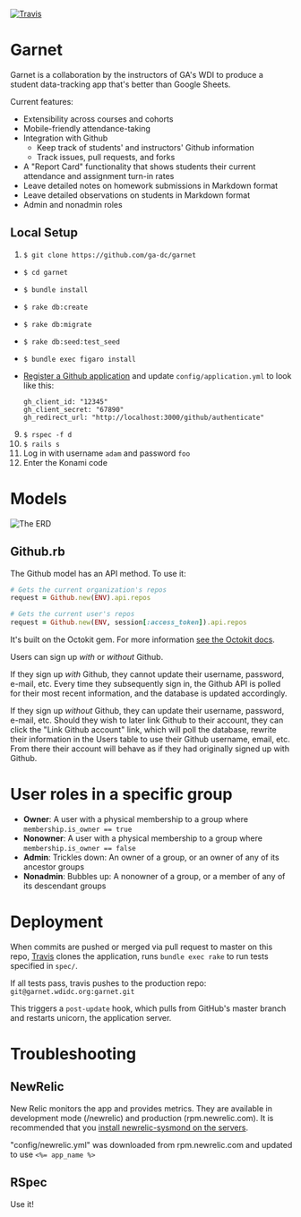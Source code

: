 [![Travis](https://travis-ci.org/ga-dc/garnet.svg?branch=master)](https://travis-ci.org/ga-dc/garnet/)

# Garnet

Garnet is a collaboration by the instructors of GA's WDI to produce a student data-tracking app that's better than Google Sheets.

Current features:

- Extensibility across courses and cohorts
- Mobile-friendly attendance-taking
- Integration with Github
  - Keep track of students' and instructors' Github information
  - Track issues, pull requests, and forks
- A "Report Card" functionality that shows students their current attendance and assignment turn-in rates
- Leave detailed notes on homework submissions in Markdown format
- Leave detailed observations on students in Markdown format
- Admin and nonadmin roles

## Local Setup

1. `$ git clone https://github.com/ga-dc/garnet`
- `$ cd garnet`
- `$ bundle install`
- `$ rake db:create`
- `$ rake db:migrate`
- `$ rake db:seed:test_seed` 
- `$ bundle exec figaro install`
- [Register a Github application](https://github.com/settings/applications) and update `config/application.yml` to look like this:

    ```
    gh_client_id: "12345"
    gh_client_secret: "67890"
    gh_redirect_url: "http://localhost:3000/github/authenticate"
    ```

9. `$ rspec -f d`
10. `$ rails s`
12. Log in with username `adam` and password `foo`
13. Enter the Konami code

# Models

![The ERD](http://i.imgur.com/jW4WQQK.png)

## Github.rb

The Github model has an API method. To use it:

```rb
# Gets the current organization's repos
request = Github.new(ENV).api.repos

# Gets the current user's repos
request = Github.new(ENV, session[:access_token]).api.repos
```

It's built on the Octokit gem. For more information [see the Octokit docs](https://github.com/octokit/octokit.rb).

Users can sign up *with* or *without* Github.

If they sign up *with* Github, they cannot update their username, password, e-mail, etc. Every time they subsequently sign in, the Github API is polled for their most recent information, and the database is updated accordingly.

If they sign up *without* Github, they can update their username, password, e-mail, etc. Should they wish to later link Github to their account, they can click the "Link Github account" link, which will poll the database, rewrite their information in the Users table to use their Github username, email, etc. From there their account will behave as if they had originally signed up with Github.

# User roles in a specific group 

- **Owner**: A user with a physical membership to a group where `membership.is_owner == true`
- **Nonowner**: A user with a physical membership to a group where `membership.is_owner == false`
- **Admin**: Trickles down: An owner of a group, or an owner of any of its ancestor groups
- **Nonadmin**: Bubbles up: A nonowner of a group, or a member of any of its descendant groups

# Deployment

When commits are pushed or merged via pull request to master on this repo, [Travis](https://travis-ci.org/ga-dc/garnet)
clones the application, runs `bundle exec rake` to run tests specified in `spec/`.

If all tests pass, travis pushes to the production repo: `git@garnet.wdidc.org:garnet.git`

This triggers a `post-update` hook, which pulls from GitHub's master branch and restarts
unicorn, the application server.

# Troubleshooting

## NewRelic

New Relic monitors the app and provides metrics.  They are available in development mode (/newrelic) and production (rpm.newrelic.com).  It is recommended that you [install newrelic-sysmond on the servers](https://rpm.newrelic.com/accounts/1130222/servers/get_started).

"config/newrelic.yml" was downloaded from rpm.newrelic.com and updated to use `<%= app_name %>`

## RSpec

Use it!

